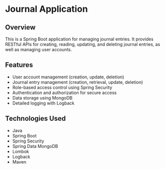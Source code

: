 # Journal Application

## Overview
This is a Spring Boot application for managing journal entries. It provides RESTful APIs for creating, reading, updating, and deleting journal entries, as well as managing user accounts.

## Features
- User account management (creation, update, deletion)
- Journal entry management (creation, retrieval, update, deletion)
- Role-based access control using Spring Security
- Authentication and authorization for secure access
- Data storage using MongoDB
- Detailed logging with Logback

## Technologies Used
- Java
- Spring Boot
- Spring Security
- Spring Data MongoDB
- Lombok
- Logback
- Maven

